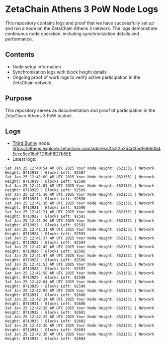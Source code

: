 # ZetaChain Athens 3 PoW Node Logs
This repository contains logs and proof that we have successfully set up and run a node on the ZetaChain Athens 3 network. The logs demonstrate continuous node operation, including synchronization details and performance.

## Contents
- Node setup information
- Synchronization logs with block height details
- Ongoing proof of work logs to verify active participation in the ZetaChain network

## Purpose
This repository serves as documentation and proof of participation in the ZetaChain Athens 3 PoW testnet.

## Logs

- [Third Bunny](https://thirdbunny.xyz/) node: https://athens.explorer.zetachain.com/address/0x225254d35dE666064Eccc5ce16eF1D8bF8D7b5EE
- Latest logs:
```
Sat Jan 25 12:40:54 AM UTC 2025 Your Node Height: 8621331 | Network Height: 8713918 | Blocks Left: 92587
Sat Jan 25 12:41:00 AM UTC 2025 Your Node Height: 8621331 | Network Height: 8713919 | Blocks Left: 92588
Sat Jan 25 12:41:05 AM UTC 2025 Your Node Height: 8621331 | Network Height: 8713920 | Blocks Left: 92589
Sat Jan 25 12:41:10 AM UTC 2025 Your Node Height: 8621331 | Network Height: 8713921 | Blocks Left: 92590
Sat Jan 25 12:41:16 AM UTC 2025 Your Node Height: 8621331 | Network Height: 8713921 | Blocks Left: 92590
Sat Jan 25 12:41:21 AM UTC 2025 Your Node Height: 8621331 | Network Height: 8713922 | Blocks Left: 92591
Sat Jan 25 12:41:26 AM UTC 2025 Your Node Height: 8621331 | Network Height: 8713923 | Blocks Left: 92592
Sat Jan 25 12:41:31 AM UTC 2025 Your Node Height: 8621331 | Network Height: 8713924 | Blocks Left: 92593
Sat Jan 25 12:41:37 AM UTC 2025 Your Node Height: 8621331 | Network Height: 8713925 | Blocks Left: 92594
Sat Jan 25 12:41:42 AM UTC 2025 Your Node Height: 8621331 | Network Height: 8713926 | Blocks Left: 92595
Sat Jan 25 12:41:47 AM UTC 2025 Your Node Height: 8621331 | Network Height: 8713927 | Blocks Left: 92596
Sat Jan 25 12:41:53 AM UTC 2025 Your Node Height: 8621331 | Network Height: 8713928 | Blocks Left: 92597
Sat Jan 25 12:41:58 AM UTC 2025 Your Node Height: 8621331 | Network Height: 8713929 | Blocks Left: 92598
Sat Jan 25 12:42:04 AM UTC 2025 Your Node Height: 8621331 | Network Height: 8713930 | Blocks Left: 92599
Sat Jan 25 12:42:09 AM UTC 2025 Your Node Height: 8621331 | Network Height: 8713931 | Blocks Left: 92600
Sat Jan 25 12:42:14 AM UTC 2025 Your Node Height: 8621331 | Network Height: 8713931 | Blocks Left: 92600
Sat Jan 25 12:42:20 AM UTC 2025 Your Node Height: 8621331 | Network Height: 8713932 | Blocks Left: 92601
Sat Jan 25 12:42:25 AM UTC 2025 Your Node Height: 8621331 | Network Height: 8713933 | Blocks Left: 92602
Sat Jan 25 12:42:30 AM UTC 2025 Your Node Height: 8621331 | Network Height: 8713934 | Blocks Left: 92603
Sat Jan 25 12:42:36 AM UTC 2025 Your Node Height: 8621331 | Network Height: 8713935 | Blocks Left: 92604
```
